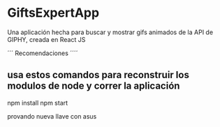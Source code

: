 # GiftsExpertApp

Una aplicación hecha para buscar y mostrar gifs animados de la API de GIPHY, creada en React JS

 ´´´ Recomendaciones ´´´´
 
 ## usa estos comandos para reconstruir los modulos de node y correr la aplicación 
 
 npm install
 npm start
 

 provando nueva llave con asus 
 
 
